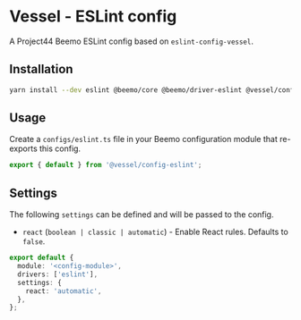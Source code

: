 # Vessel - ESLint config

A Project44 Beemo ESLint config based on `eslint-config-vessel`.

## Installation

```bash
yarn install --dev eslint @beemo/core @beemo/driver-eslint @vessel/config-eslint
```

## Usage

Create a `configs/eslint.ts` file in your Beemo configuration module that re-exports this config.

```ts
export { default } from '@vessel/config-eslint';
```

## Settings

The following `settings` can be defined and will be passed to the config.

- `react` (`boolean | classic | automatic`) - Enable React rules. Defaults to `false`.

```ts
export default {
  module: '<config-module>',
  drivers: ['eslint'],
  settings: {
    react: 'automatic',
  },
};
```
